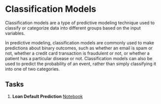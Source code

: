 # **Classification Models**

Classification models are a type of predictive modeling technique used to classify or categorize data into different groups based on the input variables. 

In predictive modeling, classification models are commonly used to make predictions about binary outcomes, such as whether an email is spam or not, whether a credit card transaction is fraudulent or not, or whether a patient has a particular disease or not. Classification models can also be used to predict the probability of an event, rather than simply classifying it into one of two categories.

## **Tasks**

1. **Loan Default Prediction** [Notebook](notebooks/loan_default_prediction.ipynb)